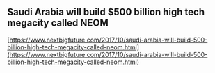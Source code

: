 ## Saudi Arabia will build $500 billion high tech megacity called NEOM
  
  [https://www.nextbigfuture.com/2017/10/saudi-arabia-will-build-500-billion-high-tech-megacity-called-neom.html](https://www.nextbigfuture.com/2017/10/saudi-arabia-will-build-500-billion-high-tech-megacity-called-neom.html)
